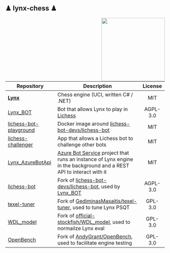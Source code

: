 ## ♟ lynx-chess ♟

<img align="right" width="200" height="200" src="https://github.com/lynx-chess/Lynx/blob/main/resources/lynx.png">


| Repository | Description | License |
|---|---|:---:|
| **[Lynx](https://github.com/lynx-chess/Lynx)** | Chess engine (UCI, written C# / .NET) | MIT |
| [Lynx_BOT](https://github.com/lynx-chess/Lynx_BOT) | Bot that allows Lynx to play in [Lichess](https://lichess.org/@/Lynx_BOT) | AGPL-3.0  |
| [lichess-bot-playground](https://github.com/lynx-chess/lichess-bot-playground) | Docker image around [lichess-bot-devs/lichess-bot](https://github.com/lichess-bot-devs/lichess-bot) | MIT  |
| [lichess-challenger](https://github.com/lynx-chess/lichess-challenger) | App that allows a Lichess bot to challenge other bots | MIT |
| [Lynx_AzureBotApi](https://github.com/lynx-chess/Lynx_AzureBotApi ) | [Azure Bot Service](https://azure.microsoft.com/en-us/services/bot-services/) project that runs an instance of Lynx engine in the background and a REST API to interact with it | MIT  |
| [lichess-bot](https://github.com/lynx-chess/lichess-bot ) | Fork of [lichess-bot-devs/lichess-bot](https://github.com/lichess-bot-devs/lichess-bot), used by [Lynx_BOT](https://github.com/lynx-chess/Lynx_BOT) | AGPL-3.0  |
| [texel-tuner](https://github.com/lynx-chess/texel-tuner) | Fork of [GediminasMasaitis/texel-tuner](https://github.com/GediminasMasaitis/texel-tuner), used to tune Lynx PSQT | GPL-3.0 |
| [WDL_model](https://github.com/lynx-chess/WDL_model) | Fork of [official-stockfish/WDL_model](https://github.com/official-stockfish/WDL_model), used to normailze Lynx eval | GPL-3.0 |
| [OpenBench](https://github.com/lynx-chess/OpenBench) | Fork of [AndyGrant/OpenBench](https://github.com/AndyGrant/OpenBench), used to facilitate engine testing | GPL-3.0 |
